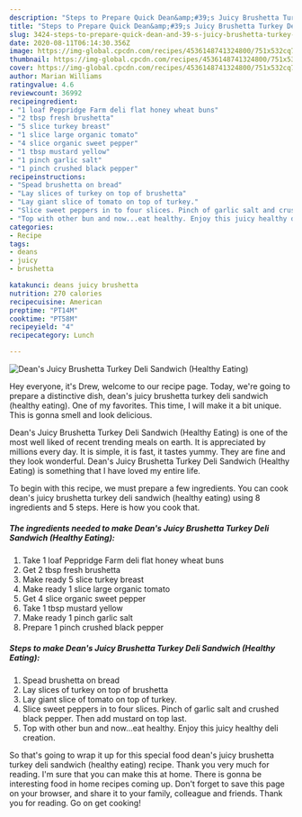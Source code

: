 ```yaml
---
description: "Steps to Prepare Quick Dean&amp;#39;s Juicy Brushetta Turkey Deli Sandwich (Healthy Eating)"
title: "Steps to Prepare Quick Dean&amp;#39;s Juicy Brushetta Turkey Deli Sandwich (Healthy Eating)"
slug: 3424-steps-to-prepare-quick-dean-and-39-s-juicy-brushetta-turkey-deli-sandwich-healthy-eating
date: 2020-08-11T06:14:30.356Z
image: https://img-global.cpcdn.com/recipes/4536148741324800/751x532cq70/deans-juicy-brushetta-turkey-deli-sandwich-healthy-eating-recipe-main-photo.jpg
thumbnail: https://img-global.cpcdn.com/recipes/4536148741324800/751x532cq70/deans-juicy-brushetta-turkey-deli-sandwich-healthy-eating-recipe-main-photo.jpg
cover: https://img-global.cpcdn.com/recipes/4536148741324800/751x532cq70/deans-juicy-brushetta-turkey-deli-sandwich-healthy-eating-recipe-main-photo.jpg
author: Marian Williams
ratingvalue: 4.6
reviewcount: 36992
recipeingredient:
- "1 loaf Peppridge Farm deli flat honey wheat buns"
- "2 tbsp fresh brushetta"
- "5 slice turkey breast"
- "1 slice large organic tomato"
- "4 slice organic sweet pepper"
- "1 tbsp mustard yellow"
- "1 pinch garlic salt"
- "1 pinch crushed black pepper"
recipeinstructions:
- "Spead brushetta on bread"
- "Lay slices of turkey on top of brushetta"
- "Lay giant slice of tomato on top of turkey."
- "Slice sweet peppers in to four slices. Pinch of garlic salt and crushed black pepper. Then add mustard on top last."
- "Top with other bun and now...eat healthy. Enjoy this juicy healthy deli creation."
categories:
- Recipe
tags:
- deans
- juicy
- brushetta

katakunci: deans juicy brushetta 
nutrition: 270 calories
recipecuisine: American
preptime: "PT14M"
cooktime: "PT58M"
recipeyield: "4"
recipecategory: Lunch

---
```



![Dean&#39;s Juicy Brushetta Turkey Deli Sandwich (Healthy Eating)](https://img-global.cpcdn.com/recipes/4536148741324800/751x532cq70/deans-juicy-brushetta-turkey-deli-sandwich-healthy-eating-recipe-main-photo.jpg)

Hey everyone, it's Drew, welcome to our recipe page. Today, we're going to prepare a distinctive dish, dean&#39;s juicy brushetta turkey deli sandwich (healthy eating). One of my favorites. This time, I will make it a bit unique. This is gonna smell and look delicious.



Dean&#39;s Juicy Brushetta Turkey Deli Sandwich (Healthy Eating) is one of the most well liked of recent trending meals on earth. It is appreciated by millions every day. It is simple, it is fast, it tastes yummy. They are fine and they look wonderful. Dean&#39;s Juicy Brushetta Turkey Deli Sandwich (Healthy Eating) is something that I have loved my entire life.


To begin with this recipe, we must prepare a few ingredients. You can cook dean&#39;s juicy brushetta turkey deli sandwich (healthy eating) using 8 ingredients and 5 steps. Here is how you cook that.

<!--inarticleads1-->

##### The ingredients needed to make Dean&#39;s Juicy Brushetta Turkey Deli Sandwich (Healthy Eating):

1. Take 1 loaf Peppridge Farm deli flat honey wheat buns
1. Get 2 tbsp fresh brushetta
1. Make ready 5 slice turkey breast
1. Make ready 1 slice large organic tomato
1. Get 4 slice organic sweet pepper
1. Take 1 tbsp mustard yellow
1. Make ready 1 pinch garlic salt
1. Prepare 1 pinch crushed black pepper




<!--inarticleads2-->

##### Steps to make Dean&#39;s Juicy Brushetta Turkey Deli Sandwich (Healthy Eating):

1. Spead brushetta on bread
1. Lay slices of turkey on top of brushetta
1. Lay giant slice of tomato on top of turkey.
1. Slice sweet peppers in to four slices. Pinch of garlic salt and crushed black pepper. Then add mustard on top last.
1. Top with other bun and now...eat healthy. Enjoy this juicy healthy deli creation.




So that's going to wrap it up for this special food dean&#39;s juicy brushetta turkey deli sandwich (healthy eating) recipe. Thank you very much for reading. I'm sure that you can make this at home. There is gonna be interesting food in home recipes coming up. Don't forget to save this page on your browser, and share it to your family, colleague and friends. Thank you for reading. Go on get cooking!
